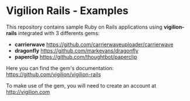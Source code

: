 # Vigilion Rails - Examples

This repository contains sample Ruby on Rails applications
using **vigilion-rails** integrated with 3 differents gems:
* **carrierwave** https://github.com/carrierwaveuploader/carrierwave
* **dragonfly** https://github.com/markevans/dragonfly
* **paperclip** https://github.com/thoughtbot/paperclip

Here you can find the gem's documentation:
https://github.com/vigilion/vigilion-rails

To make use of the gem, you will need to create an account at
http://vigilion.com
